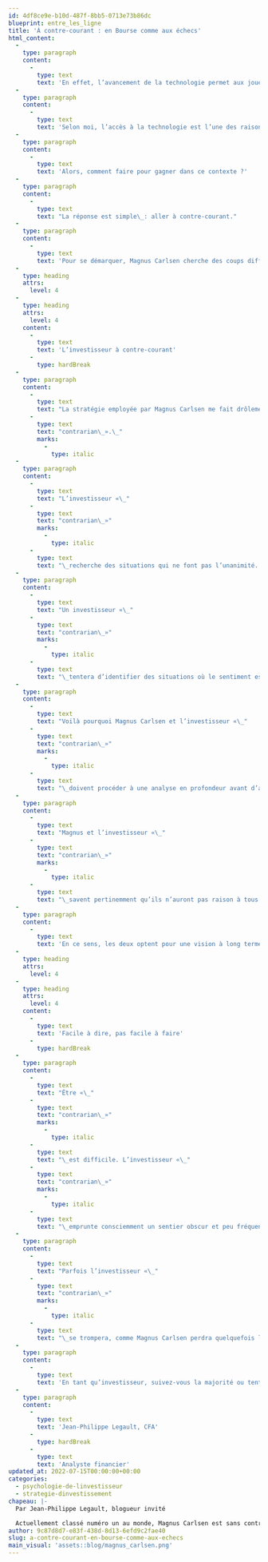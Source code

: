 ```yaml
---
id: 4df8ce9e-b10d-487f-8bb5-0713e73b86dc
blueprint: entre_les_ligne
title: 'À contre-courant : en Bourse comme aux échecs'
html_content:
  -
    type: paragraph
    content:
      -
        type: text
        text: 'En effet, l’avancement de la technologie permet aux joueurs d’optimiser leurs séances d’entraînement. Grâce aux ordinateurs, les joueurs peuvent étudier de multiples positions et identifier les meilleurs coups à jouer dans une situation donnée. Ils tenteront ensuite de reproduire ces coups optimaux lors d’un match.'
  -
    type: paragraph
    content:
      -
        type: text
        text: 'Selon moi, l’accès à la technologie est l’une des raisons pour lesquelles de nombreuses parties traditionnelles de haut niveau se terminent par un résultat nul. Les joueurs étudient essentiellement les mêmes coups.'
  -
    type: paragraph
    content:
      -
        type: text
        text: 'Alors, comment faire pour gagner dans ce contexte ?'
  -
    type: paragraph
    content:
      -
        type: text
        text: "La réponse est simple\_: aller à contre-courant."
  -
    type: paragraph
    content:
      -
        type: text
        text: 'Pour se démarquer, Magnus Carlsen cherche des coups différents de ceux proposés par l’ordinateur. Il cherche les coups qui ne font pas l’unanimité dans la communauté des joueurs. En jouant ces coups surprenants, il espère déstabiliser son adversaire et l’entraîner dans des situations hors de l’ordinaire et non anticipées.'
  -
    type: heading
    attrs:
      level: 4
  -
    type: heading
    attrs:
      level: 4
    content:
      -
        type: text
        text: 'L’investisseur à contre-courant'
      -
        type: hardBreak
  -
    type: paragraph
    content:
      -
        type: text
        text: "La stratégie employée par Magnus Carlsen me fait drôlement penser à celle d’un investisseur à contre-courant, aussi appelé «\_"
      -
        type: text
        text: "contrarian\_».\_"
        marks:
          -
            type: italic
  -
    type: paragraph
    content:
      -
        type: text
        text: "L’investisseur «\_"
      -
        type: text
        text: "contrarian\_»"
        marks:
          -
            type: italic
      -
        type: text
        text: "\_recherche des situations qui ne font pas l’unanimité. Il cherche à agir à l’inverse de la majorité. Par exemple, il est à l’affût d‘occasions d’investissement dans des secteurs boudés et évite ceux qui sont populaires ou font l’objet de spéculation. Plus simplement, il achète quand tout le monde vend et vend quand tout le monde achète."
  -
    type: paragraph
    content:
      -
        type: text
        text: "Un investisseur «\_"
      -
        type: text
        text: "contrarian\_»"
        marks:
          -
            type: italic
      -
        type: text
        text: "\_tentera d’identifier des situations où le sentiment est défavorable. Il devra user de ses connaissances et de son expérience pour déterminer si les facteurs qui ont fait perdre de la valeur à un titre sont justifiés. Il devra toutefois être prudent, car la ligne entre un problème permanent et un problème temporaire peut parfois être mince. Ces situations problématiques sont souvent difficiles à évaluer et le risque d’erreur est plus fréquent et plus important."
  -
    type: paragraph
    content:
      -
        type: text
        text: "Voilà pourquoi Magnus Carlsen et l’investisseur «\_"
      -
        type: text
        text: "contrarian\_»"
        marks:
          -
            type: italic
      -
        type: text
        text: "\_doivent procéder à une analyse en profondeur avant d’aller à contre-courant. Ils ne sauteront pas sur toutes les occasions qui se présentent à eux. Ils prendront le soin d’identifier clairement les situations intéressantes et d’exclure celles qui ne le sont pas. S’ils décident d’aller de l’avant, ils ne choisiront pas un coup hautement risqué. Ils chercheront plutôt à minimiser le risque."
  -
    type: paragraph
    content:
      -
        type: text
        text: "Magnus et l’investisseur «\_"
      -
        type: text
        text: "contrarian\_»"
        marks:
          -
            type: italic
      -
        type: text
        text: "\_savent pertinemment qu’ils n’auront pas raison à tous les coups. Toutefois, ils savent qu’en cas de mauvaise décision, la partie ne sera pas compromise. Il leur restera suffisamment de coups pour rattraper le temps perdu et ultimement sortir gagnants."
  -
    type: paragraph
    content:
      -
        type: text
        text: 'En ce sens, les deux optent pour une vision à long terme. Ils ne cherchent pas à gagner la partie en un ou deux coups; ils sont patients. Ils misent sur une longue séquence de coups qui, au fil du temps, amélioreront leur position et leurs chances de gagner. Ils doivent réfléchir, développer et suivre une stratégie clairement définie, tout en étant prêts à s’adapter à un environnement en perpétuel changement.'
  -
    type: heading
    attrs:
      level: 4
  -
    type: heading
    attrs:
      level: 4
    content:
      -
        type: text
        text: 'Facile à dire, pas facile à faire'
      -
        type: hardBreak
  -
    type: paragraph
    content:
      -
        type: text
        text: "Être «\_"
      -
        type: text
        text: "contrarian\_»"
        marks:
          -
            type: italic
      -
        type: text
        text: "\_est difficile. L’investisseur «\_"
      -
        type: text
        text: "contrarian\_»"
        marks:
          -
            type: italic
      -
        type: text
        text: "\_emprunte consciemment un sentier obscur et peu fréquenté. Il achète généralement quand un titre baisse et qu’une tempête frappe; malheureusement, son achat coïncidera rarement avec la fin de la tempête. De ce fait, la situation pourrait continuer de se dégrader et le titre pourrait poursuivre sa chute dans les mois suivant son achat. À court terme, il doit accepter de vivre avec cette situation inconfortable."
  -
    type: paragraph
    content:
      -
        type: text
        text: "Parfois l’investisseur «\_"
      -
        type: text
        text: "contrarian\_»"
        marks:
          -
            type: italic
      -
        type: text
        text: "\_se trompera, comme Magnus Carlsen perdra quelquefois la partie. Malgré tout, cela ne les empêche pas de connaître du succès à long terme. Ils savent que de telles décisions sont prises afin de se démarquer et qu’elles ont le potentiel d’améliorer leurs résultats à long terme."
  -
    type: paragraph
    content:
      -
        type: text
        text: 'En tant qu’investisseur, suivez-vous la majorité ou tentez-vous d’aller à contre-courant?'
  -
    type: paragraph
    content:
      -
        type: text
        text: 'Jean-Philippe Legault, CFA'
      -
        type: hardBreak
      -
        type: text
        text: 'Analyste financier'
updated_at: 2022-07-15T00:00:00+00:00
categories:
  - psychologie-de-linvestisseur
  - strategie-dinvestissement
chapeau: |-
  Par Jean-Philippe Legault, blogueur invité

  Actuellement classé numéro un au monde, Magnus Carlsen est sans contredit l’un des meilleurs joueurs d’échecs de tous les temps. Sa dominance pendant plusieurs années est d’autant plus impressionnante qu’elle est survenue à l’ère moderne des échecs.
author: 9c87d8d7-e83f-438d-8d13-6efd9c2fae40
slug: a-contre-courant-en-bourse-comme-aux-echecs
main_visual: 'assets::blog/magnus_carlsen.png'
---
```

